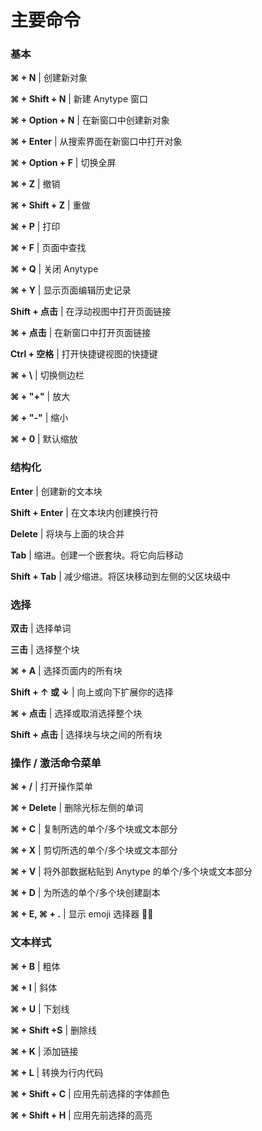 # 主要命令

### 基本

**⌘ + N** | 创建新对象&#x20;

**⌘ + Shift + N** | 新建 Anytype 窗口&#x20;

**⌘ + Option + N** | 在新窗口中创建新对象&#x20;

**⌘ + Enter** | 从搜索界面在新窗口中打开对象&#x20;

**⌘ + Option + F** | 切换全屏&#x20;

**⌘ + Z** | 撤销&#x20;

**⌘ + Shift + Z** | 重做&#x20;

**⌘ + P** | 打印&#x20;

**⌘ + F** | 页面中查找&#x20;

**⌘ + Q** | 关闭 Anytype&#x20;

**⌘ + Y** | 显示页面编辑历史记录&#x20;

**Shift + 点击** | 在浮动视图中打开页面链接&#x20;

**⌘ + 点击** | 在新窗口中打开页面链接&#x20;

**Ctrl + 空格** | 打开快捷键视图的快捷键&#x20;

**⌘ + \\** | 切换侧边栏&#x20;

**⌘ + "+"** | 放大&#x20;

**⌘ + "-"** | 缩小&#x20;

**⌘ + 0** | 默认缩放&#x20;

### 结构化&#x20;

**Enter** | 创建新的文本块&#x20;

**Shift + Enter** | 在文本块内创建换行符&#x20;

**Delete** | 将块与上面的块合并&#x20;

**Tab** | 缩进。创建一个嵌套块。将它向后移动&#x20;

**Shift + Tab** | 减少缩进。将区块移动到左侧的父区块级中&#x20;

### 选择&#x20;

**双击** | 选择单词&#x20;

**三击** | 选择整个块&#x20;

**⌘ + A** | 选择页面内的所有块&#x20;

**Shift + ↑ 或 ↓** | 向上或向下扩展你的选择&#x20;

**⌘ + 点击** | 选择或取消选择整个块&#x20;

**Shift + 点击** | 选择块与块之间的所有块&#x20;

### 操作 / 激活命令菜单&#x20;

**⌘ + /** | 打开操作菜单&#x20;

**⌘ + Delete** | 删除光标左侧的单词&#x20;

**⌘ + C** | 复制所选的单个/多个块或文本部分&#x20;

**⌘ + X** | 剪切所选的单个/多个块或文本部分&#x20;

**⌘ + V** | 将外部数据粘贴到 Anytype 的单个/多个块或文本部分&#x20;

**⌘ + D** | 为所选的单个/多个块创建副本&#x20;

**⌘ + E, ⌘ + .** | 显示 emoji 选择器 🏄‍♂️&#x20;

### 文本样式&#x20;

**⌘ + B** | 粗体&#x20;

**⌘ + I** | 斜体&#x20;

**⌘ + U** | 下划线&#x20;

**⌘ + Shift +S** | 删除线&#x20;

**⌘ + K** | 添加链接&#x20;

**⌘ + L** | 转换为行内代码&#x20;

**⌘ + Shift + C** | 应用先前选择的字体颜色&#x20;

**⌘ + Shift + H** | 应用先前选择的高亮
